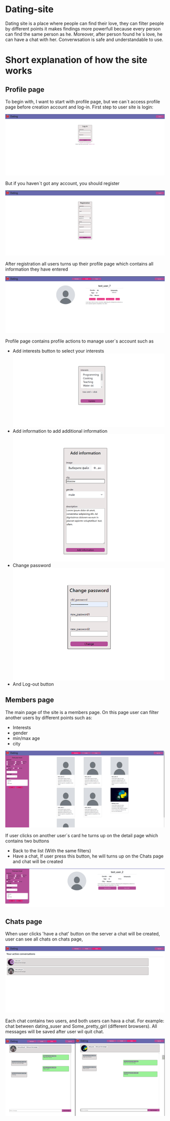 # Dating-site

Dating site is a place where people can find their love, they can filter people by different points 
it makes findings more powerfull because every person can find the same person as he.
Moreover, after person found he`s love, he can have a chat with her. Converwsation is safe and understandable to use.

# Short explanation of how the site works

## Profile page

To begin with, I want to start with profile page, but we can`t access profile page before creation account and log-in.
First step to user site is login:

![img.png](readme_images/img.png)

But if you haven`t got any account, you should register

![img_1.png](readme_images/img_1.png)

After registration all users turns up their profile page which contains all information they have entered

![img_2.png](readme_images/img_2.png)

Profile page contains profile actions to manage user`s account such as 
 
- Add interests button to select your interests
     ![img_3.png](readme_images/img_3.png)
- Add information to add additional information 
     ![img_4.png](readme_images/img_4.png)
- Change password
    ![img_5.png](readme_images/img_5.png)
- And Log-out button


## Members page

The main page of the site is a members page. On this page user can filter another users by different points such as:
- Interests 
- gender
- min/max age
- city

![img_6.png](readme_images/img_6.png)

If user clicks on another user`s card he turns up on the detail page which contains two buttons 
- Back to the list (With the same filters)
- Have a chat, If user press this button, he will turns up on the Chats page and chat will be created

![img.png](readme_images/img_7.png)


## Chats page

When user clicks 'have a chat' button on the server a chat will be created, user can see all chats on chats page, 

![img.png](readme_images/img_8.png)

Each chat contains two users, and both users can hava a chat. For example: chat between dating_suser and Some_pretty_girl (different browsers).
All messages will be saved after user wil quit chat.

![img.png](readme_images/img_9.png)
